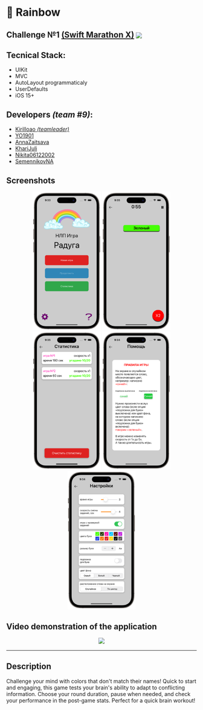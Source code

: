 # 🌈 Rainbow 

## Challenge №1 [(Swift Marathon X)](https://t.me/dev_rush) <a href="url"><img src="https://github.com/DmitryLorents/Bomba-Challenge1/blob/dmitry/readmeFix/Bomba-Challenge1/SupportingFiles/Assets.xcassets/ReadmeFiles/swiftMarathon.imageset/swift%20Marathon.jpeg" height="auto" width="30" align="center"></a>



## Tecnical Stack:

* UIKit
* MVC
* AutoLayout programmaticaly
* UserDefaults
* iOS 15+



## Developers *(team #9)*:

* [Kirilloao *(teamleader)*](https://github.com/Kirilloao)
* [YO1901](https://github.com/YO1901)
* [AnnaZaitsava](https://github.com/AnnaZaitsava)
* [KhariJuli](https://github.com/khariJuli)
* [Nikita06122002](https://github.com/Nikita06122002)
* [SemennikovNA](https://github.com/SemennikovNA)


## Screenshots
<p align="center">
<img src="https://github.com/Kirilloao/Rainbow/blob/develop/Rainbow/SupportingFiles/Assets.xcassets/Screenshots/MainVC.imageset/MainVC.png" width="180"/>
<img src="https://github.com/Kirilloao/Rainbow/blob/develop/Rainbow/SupportingFiles/Assets.xcassets/Screenshots/GameVC.imageset/GameVC.png" width="180"/>
<img src="https://github.com/Kirilloao/Rainbow/blob/develop/Rainbow/SupportingFiles/Assets.xcassets/Screenshots/ResultsVC.imageset/ResultsVC.png" width="180 /> 
</p>

<p align="center">
  <img src="https://github.com/Kirilloao/Rainbow/blob/develop/Rainbow/SupportingFiles/Assets.xcassets/Screenshots/RulesVC.imageset/RulesVC.png" width="180"/>
  <img src="https://github.com/Kirilloao/Rainbow/blob/develop/Rainbow/SupportingFiles/Assets.xcassets/Screenshots/SettingsVC.imageset/SettingsVC.png" width="180"/>


## Video demonstration of the application

<p align="center">
  <img src="https://github.com/Kirilloao/Rainbow/blob/develop/Rainbow/SupportingFiles/Assets.xcassets/Gif/ezgif.com-video-to-gif.dataset/ezgif.com-video-to-gif.gif" width="300"/>
</p>


---

## Description
Challenge your mind with colors that don't match their names! Quick to start and engaging, this game tests your brain's ability to adapt to conflicting information. Choose your round duration, pause when needed, and check your performance in the post-game stats. Perfect for a quick brain workout!
